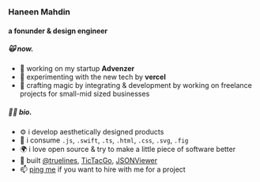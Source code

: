 <div align="left">
 <h3>Haneen Mahdin</h3>
 <h4>a fonunder & design engineer</h4>
 
 <div>
  <h5>🙀 now.</h5>
  <ul>
   <li>🥶 working on my startup <b>Advenzer</b></li>
   <li>🧫 experimenting with the new tech by <b>vercel</b></li>
   <li>📖 crafting magic by integrating & development by working on freelance projects for small-mid sized businesses</li>
  </ul>
 </div>
 
 <div>
  <h5>🤟🏼 bio.</h5>
  <ul>
   <li>⚙️ i develop aesthetically designed products</li>
   <li>🥤 i consume <code>.js</code>, <code>.swift</code>, <code>.ts</code>, <code>.html</code>, <code>.css</code>, <code>.svg</code>, <code>.fig</code> </li>
   <li>🌍 i love open source & try to make a little piece of software better</li>
   <li>👾 built <a href="https://github.com/truelines">@truelines</a>, <a href="https://github.com/haneenmahd/tic-tac-go">TicTacGo</a>, <a href="https://github.com/haneenmahd/JSONViewer">JSONViewer</a></li>
   <li>📫 <a href="mailto:haneenmahdin@gmail.com">ping me</a> if you want to hire with me for a project</li>
  </ul>
 </div>
</div>
